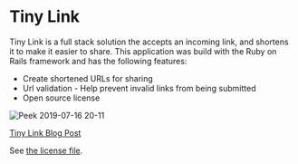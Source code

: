# Tiny Link

Tiny Link is a full stack solution the accepts an incoming link, and shortens
it to make it easier to share. This application was build with the Ruby on
Rails framework and has the following features:

* Create shortened URLs for sharing
* Url validation - Help prevent invalid links from being submitted
* Open source license

![Peek 2019-07-16 20-11](https://user-images.githubusercontent.com/756455/61338245-8b309d80-a806-11e9-8317-8cc196486a16.gif)

[Tiny Link Blog Post](https://www.spencerwood.me/articles/tiny-link)

See [the license file](https://github.com/woodspencer/tiny-link/blob/master/LICENSE.txt).
